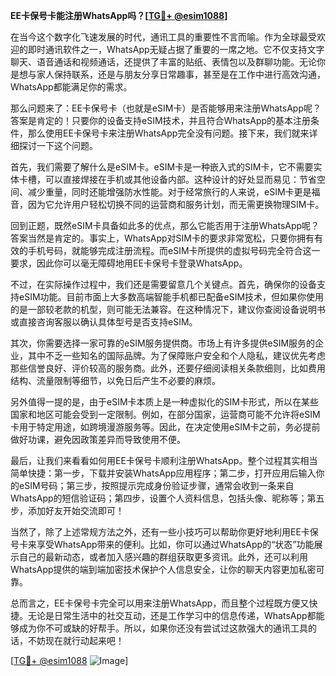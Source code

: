 **EE卡保号卡能注册WhatsApp吗？[[TG💪+ @esim1088](https://t.me/s/esim1088)]**

在当今这个数字化飞速发展的时代，通讯工具的重要性不言而喻。作为全球最受欢迎的即时通讯软件之一，WhatsApp无疑占据了重要的一席之地。它不仅支持文字聊天、语音通话和视频通话，还提供了丰富的贴纸、表情包以及群聊功能。无论你是想与家人保持联系，还是与朋友分享日常趣事，甚至是在工作中进行高效沟通，WhatsApp都能满足你的需求。

那么问题来了：EE卡保号卡（也就是eSIM卡）是否能够用来注册WhatsApp呢？答案是肯定的！只要你的设备支持eSIM技术，并且符合WhatsApp的基本注册条件，那么使用EE卡保号卡来注册WhatsApp完全没有问题。接下来，我们就来详细探讨一下这个问题。

首先，我们需要了解什么是eSIM卡。eSIM卡是一种嵌入式的SIM卡，它不需要实体卡槽，可以直接焊接在手机或其他设备内部。这种设计的好处显而易见：节省空间、减少重量，同时还能增强防水性能。对于经常旅行的人来说，eSIM卡更是福音，因为它允许用户轻松切换不同的运营商和服务计划，而无需更换物理SIM卡。

回到正题，既然eSIM卡具备如此多的优点，那么它能否用于注册WhatsApp呢？答案当然是肯定的。事实上，WhatsApp对SIM卡的要求非常宽松，只要你拥有有效的手机号码，就能够完成注册流程。而eSIM卡所提供的虚拟号码完全符合这一要求，因此你可以毫无障碍地用EE卡保号卡登录WhatsApp。

不过，在实际操作过程中，我们还是需要留意几个关键点。首先，确保你的设备支持eSIM功能。目前市面上大多数高端智能手机都已配备eSIM技术，但如果你使用的是一部较老款的机型，则可能无法兼容。在这种情况下，建议你查阅设备说明书或直接咨询客服以确认具体型号是否支持eSIM。

其次，你需要选择一家可靠的eSIM服务提供商。市场上有许多提供eSIM服务的企业，其中不乏一些知名的国际品牌。为了保障账户安全和个人隐私，建议优先考虑那些信誉良好、评价较高的服务商。此外，还要仔细阅读相关条款细则，比如费用结构、流量限制等细节，以免日后产生不必要的麻烦。

另外值得一提的是，由于eSIM卡本质上是一种虚拟化的SIM卡形式，所以在某些国家和地区可能会受到一定限制。例如，在部分国家，运营商可能不允许将eSIM卡用于特定用途，如跨境漫游服务等。因此，在决定使用eSIM卡之前，务必提前做好功课，避免因政策差异而导致使用不便。

最后，让我们来看看如何用EE卡保号卡顺利注册WhatsApp。整个过程其实相当简单快捷：第一步，下载并安装WhatsApp应用程序；第二步，打开应用后输入你的eSIM号码；第三步，按照提示完成身份验证步骤，通常会收到一条来自WhatsApp的短信验证码；第四步，设置个人资料信息，包括头像、昵称等；第五步，添加好友开始交流即可！

当然了，除了上述常规方法之外，还有一些小技巧可以帮助你更好地利用EE卡保号卡来享受WhatsApp带来的便利。比如，你可以通过WhatsApp的“状态”功能展示自己的最新动态，或者加入感兴趣的群组获取更多资讯。此外，还可以利用WhatsApp提供的端到端加密技术保护个人信息安全，让你的聊天内容更加私密可靠。

总而言之，EE卡保号卡完全可以用来注册WhatsApp，而且整个过程既方便又快捷。无论是日常生活中的社交互动，还是工作学习中的信息传递，WhatsApp都能够成为你不可或缺的好帮手。所以，如果你还没有尝试过这款强大的通讯工具的话，不妨现在就行动起来吧！

[[TG💪+ @esim1088](https://t.me/s/esim1088) ![Image](https://i.postimg.cc/4NQfJmqS/Snipaste-2025-05-13-00-14-12.png)]